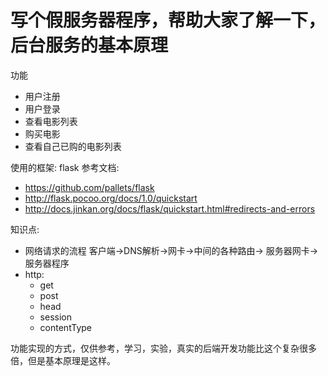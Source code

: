 # 写个假服务器程序，帮助大家了解一下，后台服务的基本原理
功能
* 用户注册
* 用户登录
* 查看电影列表
* 购买电影
* 查看自己已购的电影列表

使用的框架: flask
参考文档:
 * https://github.com/pallets/flask
 * http://flask.pocoo.org/docs/1.0/quickstart
 * http://docs.jinkan.org/docs/flask/quickstart.html#redirects-and-errors
 
 
知识点:
* 网络请求的流程
  客户端->DNS解析->网卡->中间的各种路由-> 服务器网卡->服务器程序
* http:
    * get
    * post
    * head
    * session
    * contentType



功能实现的方式，仅供参考，学习，实验，真实的后端开发功能比这个复杂很多倍，但是基本原理是这样。
